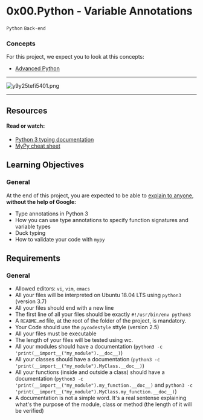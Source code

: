 # 0x00.Python - Variable Annotations

`Python`  `Back-end`

### Concepts

For this project, we expect you to look at this concepts:
- [Advanced Python](https://alx-intranet.hbtn.io/concepts/554)

---

![y9y25tefi5401.png]('./public/y9y25tefi5401.png')

---

## Resources

#### Read or watch:
- [Python 3 typing documentation](https://docs.python.org/3/library/typing.html)
- [MyPy cheat sheet](https://mypy.readthedocs.io/en/latest/cheat_sheet_py3.html)

## Learning Objectives

### General

At the end of this project, you are expected to be able to [explain to anyone](https://fs.blog/feynman-learning-technique/), **without the help of Google:**

- Type annotations in Python 3
- How you can use type annotations to specify function signatures and variable types
- Duck typing
- How to validate your code with `mypy`

## Requirements

### General
- Allowed editors: `vi`, `vim`, `emacs`
- All your files will be interpreted on Ubuntu 18.04 LTS using `python3` (version 3.7)
- All your files should end with a new line
- The first line of all your files should be exactly `#!/usr/bin/env python3`
- A `README.md` file, at the root of the folder of the project, is mandatory.
- Your Code should use the `pycodestyle` sttyle (version 2.5)
- All your files must be executable
- The length of your files will be tested using wc.
- All your modules should have a documentation (`python3 -c 'print(__import__("my_module").__doc__)`)
- All your classes should have a documentation (`python3 -c 'print(__import__("my_module").MyClass.__doc__)`)
- All your functions (inside and outside a class) should have a documentation (`python3 -c 'print(__import__("my_module").my_function.__doc__)` and `python3 -c 'print(__import__("my_module").MyClass.my_function.__doc__)`)
- A documentation is not a simple word. It's a real sentense explaining what's the purpose of the module, class or method (the length of it will be verified)
